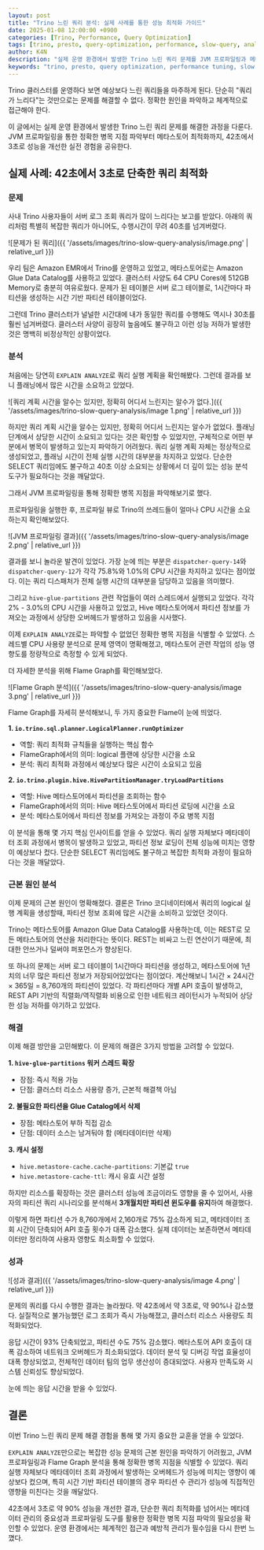 ```yaml
---
layout: post
title: "Trino 느린 쿼리 분석: 실제 사례를 통한 성능 최적화 가이드"
date: 2025-01-08 12:00:00 +0900
categories: [Trino, Performance, Query Optimization]
tags: [trino, presto, query-optimization, performance, slow-query, analysis, troubleshooting, glue-catalog, metastore]
author: K4N
description: "실제 운영 환경에서 발생한 Trino 느린 쿼리 문제를 JVM 프로파일링과 메타스토어 최적화를 통해 해결한 과정을 상세히 다룹니다. 42초에서 3초로 단축한 실전 경험을 공유합니다."
keywords: "trino, presto, query optimization, performance tuning, slow query analysis, execution plan, query profiling, glue catalog, metastore optimization"
---
```


Trino 클러스터를 운영하다 보면 예상보다 느린 쿼리들을 마주하게 된다. 단순히 "쿼리가 느리다"는 것만으로는 문제를 해결할 수 없다. 정확한 원인을 파악하고 체계적으로 접근해야 한다.

<!-- more -->

이 글에서는 실제 운영 환경에서 발생한 Trino 느린 쿼리 문제를 해결한 과정을 다룬다. JVM 프로파일링을 통한 정확한 병목 지점 파악부터 메타스토어 최적화까지, 42초에서 3초로 성능을 개선한 실전 경험을 공유한다.

## 실제 사례: 42초에서 3초로 단축한 쿼리 최적화

### 문제

사내 Trino 사용자들이 서버 로그 조회 쿼리가 많이 느리다는 보고를 받았다. 아래의 쿼리처럼 특별히 복잡한 쿼리가 아니어도, 수행시간이 무려 40초를 넘겨버렸다.

![문제가 된 쿼리]({{ '/assets/images/trino-slow-query-analysis/image.png' | relative_url }})

우리 팀은 Amazon EMR에서 Trino를 운영하고 있었고, 메타스토어로는 Amazon Glue Data Catalog를 사용하고 있었다. 클러스터 사양도 64 CPU Cores에 512GB Memory로 충분히 여유로웠다. 문제가 된 테이블은 서버 로그 테이블로, 1시간마다 파티션을 생성하는 시간 기반 파티션 테이블이었다.

그런데 Trino 클러스터가 널널한 시간대에 내가 동일한 쿼리를 수행해도 역시나 30초를 훨씬 넘겨버렸다. 클러스터 사양이 굉장히 높음에도 불구하고 이런 성능 저하가 발생한 것은 명백히 비정상적인 상황이었다.


### 분석

처음에는 당연히 `EXPLAIN ANALYZE`로 쿼리 실행 계획을 확인해봤다. 그런데 결과를 보니 플래닝에서 많은 시간을 소요하고 있었다.

![쿼리 계획 시간을 알수는 있지만, 정확히 어디서 느린지는 알수가 없다.]({{ '/assets/images/trino-slow-query-analysis/image 1.png' | relative_url }})

하지만 쿼리 계획 시간을 알수는 있지만, 정확히 어디서 느린지는 알수가 없었다. 플래닝 단계에서 상당한 시간이 소요되고 있다는 것은 확인할 수 있었지만, 구체적으로 어떤 부분에서 병목이 발생하고 있는지 파악하기 어려웠다. 쿼리 실행 계획 자체는 정상적으로 생성되었고, 플래닝 시간이 전체 실행 시간의 대부분을 차지하고 있었다. 단순한 SELECT 쿼리임에도 불구하고 40초 이상 소요되는 상황에서 더 깊이 있는 성능 분석 도구가 필요하다는 것을 깨달았다.

그래서 JVM 프로파일링을 통해 정확한 병목 지점을 파악해보기로 했다.

프로파일링을 실행한 후, 프로파일 뷰로 Trino의 쓰레드들이 얼마나 CPU 시간을 소요하는지 확인해보았다.

![JVM 프로파일링 결과]({{ '/assets/images/trino-slow-query-analysis/image 2.png' | relative_url }})

결과를 보니 놀라운 발견이 있었다. 가장 눈에 띄는 부분은 `dispatcher-query-14`와 `dispatcher-query-12`가 각각 75.8%와 1.0%의 CPU 시간을 차지하고 있다는 점이었다. 이는 쿼리 디스패처가 전체 실행 시간의 대부분을 담당하고 있음을 의미했다.

그리고 `hive-glue-partitions` 관련 작업들이 여러 스레드에서 실행되고 있었다. 각각 2% - 3.0%의 CPU 시간을 사용하고 있었고, Hive 메타스토어에서 파티션 정보를 가져오는 과정에서 상당한 오버헤드가 발생하고 있음을 시사했다.

이제 `EXPLAIN ANALYZE`로는 파악할 수 없었던 정확한 병목 지점을 식별할 수 있었다. 스레드별 CPU 사용량 분석으로 문제 영역이 명확해졌고, 메타스토어 관련 작업의 성능 영향도를 정량적으로 측정할 수 있게 되었다.

더 자세한 분석을 위해 Flame Graph를 확인해보았다.

![Flame Graph 분석]({{ '/assets/images/trino-slow-query-analysis/image 3.png' | relative_url }})

Flame Graph를 자세히 분석해보니, 두 가지 중요한 Flame이 눈에 띄었다.

**1. `io.trino.sql.planner.LogicalPlanner.runOptimizer`**
- 역할: 쿼리 최적화 규칙들을 실행하는 핵심 함수
- FlameGraph에서의 의미: logical 플랜에 상당한 시간을 소요
- 분석: 쿼리 최적화 과정에서 예상보다 많은 시간이 소요되고 있음

**2. `io.trino.plugin.hive.HivePartitionManager.tryLoadPartitions`**
- 역할: Hive 메타스토어에서 파티션을 조회하는 함수
- FlameGraph에서의 의미: Hive 메타스토어에서 파티션 로딩에 시간을 소요
- 분석: 메타스토어에서 파티션 정보를 가져오는 과정이 주요 병목 지점

이 분석을 통해 몇 가지 핵심 인사이트를 얻을 수 있었다. 쿼리 실행 자체보다 메타데이터 조회 과정에서 병목이 발생하고 있었고, 파티션 정보 로딩이 전체 성능에 미치는 영향이 예상보다 컸다. 단순한 SELECT 쿼리임에도 불구하고 복잡한 최적화 과정이 필요하다는 것을 깨달았다.

### 근본 원인 분석

이제 문제의 근본 원인이 명확해졌다. 결론은 Trino 코디네이터에서 쿼리의 logical 실행 계획을 생성할때, 파티션 정보 조회에 많은 시간을 소비하고 있었던 것이다.

Trino는 메타스토어를 Amazon Glue Data Catalog를 사용하는데, 이는 REST로 모든 메타스토어의 연산을 처리한다는 뜻이다. REST는 비싸고 느린 연산이기 때문에, 최대한 안쓰거나 덜써야 퍼포먼스가 향상된다.

또 하나의 문제는 서버 로그 테이블이 1시간마다 파티션을 생성하고, 메타스토어에 1년치의 너무 많은 파티션 정보가 저장되어있었다는 점이었다. 계산해보니 1시간 × 24시간 × 365일 = 8,760개의 파티션이 있었다. 각 파티션마다 개별 API 호출이 발생하고, REST API 기반의 직렬화/역직렬화 비용으로 인한 네트워크 레이턴시가 누적되어 상당한 성능 저하를 야기하고 있었다.

### 해결

이제 해결 방안을 고민해봤다. 이 문제의 해결은 3가지 방법을 고려할 수 있었다.

**1. `hive-glue-partitions` 워커 스레드 확장**
- 장점: 즉시 적용 가능
- 단점: 클러스터 리소스 사용량 증가, 근본적 해결책 아님

**2. 불필요한 파티션을 Glue Catalog에서 삭제**
- 장점: 메타스토어 부하 직접 감소
- 단점: 데이터 소스는 남겨둬야 함 (메타데이터만 삭제)

**3. 캐시 설정**
- `hive.metastore-cache.cache-partitions`: 기본값 `true`
- `hive.metastore-cache-ttl`: 캐시 유효 시간 설정

하지만 리소스를 확장하는 것은 클러스터 성능에 조금이라도 영향을 줄 수 있어서, 사용자의 파티션 쿼리 시나리오를 분석해서 **3개월치만 파티션 윈도우를 유지**하여 해결했다.

이렇게 하면 파티션 수가 8,760개에서 2,160개로 75% 감소하게 되고, 메타데이터 조회 시간이 단축되어 API 호출 횟수가 대폭 감소했다. 실제 데이터는 보존하면서 메타데이터만 정리하여 사용자 영향도 최소화할 수 있었다.

### 성과

![성과 결과]({{ '/assets/images/trino-slow-query-analysis/image 4.png' | relative_url }})

문제의 쿼리를 다시 수행한 결과는 놀라웠다. 약 42초에서 약 3초로, 약 90%나 감소했다. 실질적으로 불가능했던 로그 조회가 즉시 가능해졌고, 클러스터 리소스 사용량도 최적화되었다.

응답 시간이 93% 단축되었고, 파티션 수도 75% 감소했다. 메타스토어 API 호출이 대폭 감소하여 네트워크 오버헤드가 최소화되었다. 데이터 분석 및 디버깅 작업 효율성이 대폭 향상되었고, 전체적인 데이터 팀의 업무 생산성이 증대되었다. 사용자 만족도와 시스템 신뢰성도 향상되었다.

눈에 띄는 응답 시간을 받을 수 있었다.

## 결론

이번 Trino 느린 쿼리 문제 해결 경험을 통해 몇 가지 중요한 교훈을 얻을 수 있었다.

`EXPLAIN ANALYZE`만으로는 복잡한 성능 문제의 근본 원인을 파악하기 어려웠고, JVM 프로파일링과 Flame Graph 분석을 통해 정확한 병목 지점을 식별할 수 있었다. 쿼리 실행 자체보다 메타데이터 조회 과정에서 발생하는 오버헤드가 성능에 미치는 영향이 예상보다 컸으며, 특히 시간 기반 파티션 테이블의 경우 파티션 수 관리가 성능에 직접적인 영향을 미친다는 것을 깨달았다.

42초에서 3초로 약 90% 성능을 개선한 결과, 단순한 쿼리 최적화를 넘어서는 메타데이터 관리의 중요성과 프로파일링 도구를 활용한 정확한 병목 지점 파악의 필요성을 확인할 수 있었다. 운영 환경에서는 체계적인 접근과 예방적 관리가 필수임을 다시 한번 느꼈다.
